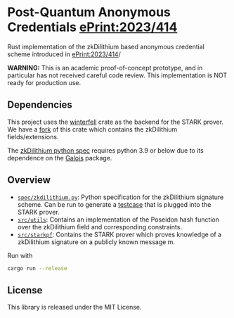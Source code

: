 # Post-Quantum Anonymous Credentials [ePrint:2023/414](https://eprint.iacr.org/2023/414)

Rust implementation of the zkDilithium based anonymous credential scheme introduced in [ePrint:2023/414](https://eprint.iacr.org/2023/414)/

**WARNING:** This is an academic proof-of-concept prototype, and in particular has not received careful code review. This implementation is NOT ready for production use.

## Dependencies
This project uses the [winterfell](https://github.com/facebook/winterfell/) crate as the backend for the STARK prover. We have a [fork](https://github.com/bwesterb/winterfell/) of this crate which contains the zkDilithium fields/extensions.

The [zkDilithium python spec](spec/zkdilithium.py) requires python 3.9 or below due to its dependence on the [Galois](https://github.com/mhostetter/galois) package.

## Overview
* [`spec/zkdilithium.py`](spec/zkdilithium.py): Python specification for the zkDilithium signature scheme. Can be run to generate a [testcase](spec/log/testcase.txt) that is plugged into the STARK prover.
* [`src/utils`](src/utils): Contains an implementation of the Poseidon hash function over the zkDilithium field and corresponding constraints.
* [`src/starkpf`](src/starkpf/): Contains the STARK prover which proves knowledge of a zkDilithium signature on a publicly known message m.

Run with 
```bash
cargo run --release
```

## License
This library is released under the MIT License.